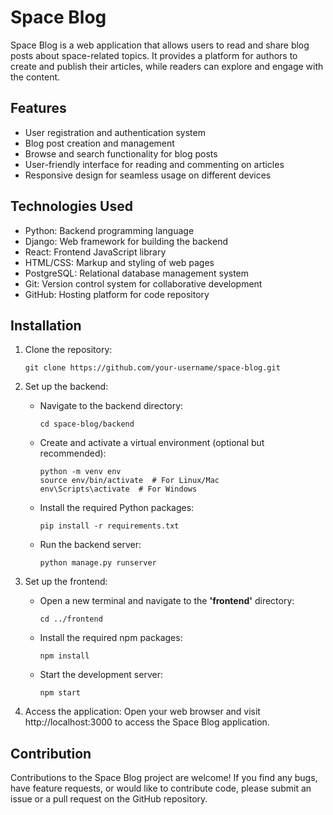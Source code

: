 # Space Blog

Space Blog is a web application that allows users to read and share blog posts about space-related topics. It provides a platform for authors to create and publish their articles, while readers can explore and engage with the content.

## Features

- User registration and authentication system
- Blog post creation and management
- Browse and search functionality for blog posts
- User-friendly interface for reading and commenting on articles
- Responsive design for seamless usage on different devices

## Technologies Used

- Python: Backend programming language
- Django: Web framework for building the backend
- React: Frontend JavaScript library
- HTML/CSS: Markup and styling of web pages
- PostgreSQL: Relational database management system
- Git: Version control system for collaborative development
- GitHub: Hosting platform for code repository

## Installation

1. Clone the repository:

   ```shell
   git clone https://github.com/your-username/space-blog.git
   ```

2. Set up the backend:

   - Navigate to the backend directory:

     ```shell
     cd space-blog/backend
     ```

   - Create and activate a virtual environment (optional but recommended):

     ```shell
     python -m venv env
     source env/bin/activate  # For Linux/Mac
     env\Scripts\activate  # For Windows
     ```

   - Install the required Python packages:

     ```shell
     pip install -r requirements.txt
     ```

   - Run the backend server:

     ```shell
     python manage.py runserver
     ```

3. Set up the frontend:

   - Open a new terminal and navigate to the **'frontend'** directory:

     ```shell
     cd ../frontend
     ```

   - Install the required npm packages:

     ```shell
     npm install
     ```

   - Start the development server:
     ```shell
     npm start
     ```

4. Access the application:
   Open your web browser and visit http://localhost:3000 to access the Space Blog application.

## Contribution

Contributions to the Space Blog project are welcome! If you find any bugs, have feature requests, or would like to contribute code, please submit an issue or a pull request on the GitHub repository.
